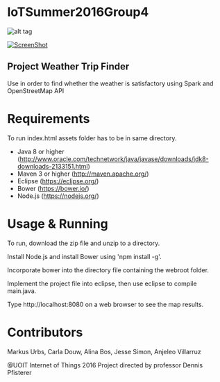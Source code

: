 

# IoTSummer2016Group4

![alt tag](http://i.imgur.com/rkejgax.png)

[![ScreenShot](http://i.imgur.com/QDXwzer.png)](https://www.youtube.com/watch?v=T6qPhB1EPBE&feature=youtu.be)

## Project Weather Trip Finder

Use in order to find whether the weather is satisfactory using Spark and OpenStreetMap API


Requirements
======
To run index.html assets folder has to be in same directory.

* Java 8 or higher (<http://www.oracle.com/technetwork/java/javase/downloads/jdk8-downloads-2133151.html>)
* Maven 3 or higher (<http://maven.apache.org/>)
* Eclipse (<https://eclipse.org/>)
* Bower (<https://bower.io/>)
* Node.js (<https://nodejs.org/>)

Usage & Running
======
To run, download the zip file and unzip to a directory. 

Install Node.js and install Bower using 'npm install -g'. 

Incorporate bower into the directory file containing the webroot folder. 

Implement the project file into eclipse, then use eclipse to compile main.java.

Type http://localhost:8080 on a web browser to see the map results.

Contributors
======
Markus Urbs, Carla Douw, Alina Bos, Jesse Simon, Anjeleo Villarruz

@UOIT Internet of Things 2016 Project directed by professor Dennis Pfisterer
